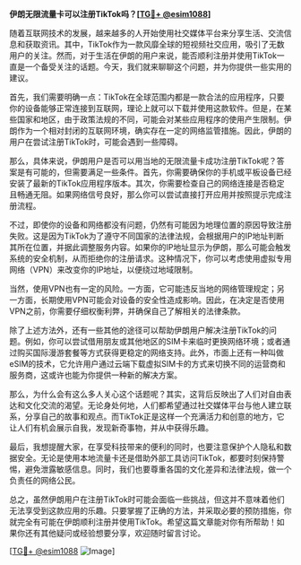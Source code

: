 **伊朗无限流量卡可以注册TikTok吗？[[TG💪+ @esim1088](https://t.me/s/esim1088)]**

随着互联网技术的发展，越来越多的人开始使用社交媒体平台来分享生活、交流信息和获取资讯。其中，TikTok作为一款风靡全球的短视频社交应用，吸引了无数用户的关注。然而，对于生活在伊朗的用户来说，能否顺利注册并使用TikTok一直是一个备受关注的话题。今天，我们就来聊聊这个问题，并为你提供一些实用的建议。

首先，我们需要明确一点：TikTok在全球范围内都是一款合法的应用程序，只要你的设备能够正常连接到互联网，理论上就可以下载并使用这款软件。但是，在某些国家和地区，由于政策法规的不同，可能会对某些应用程序的使用产生限制。伊朗作为一个相对封闭的互联网环境，确实存在一定的网络监管措施。因此，伊朗的用户在尝试注册TikTok时，可能会遇到一些障碍。

那么，具体来说，伊朗用户是否可以用当地的无限流量卡成功注册TikTok呢？答案是有可能的，但需要满足一些条件。首先，你需要确保你的手机或平板设备已经安装了最新的TikTok应用程序版本。其次，你需要检查自己的网络连接是否稳定且畅通无阻。如果网络信号良好，那么你可以尝试直接打开应用并按照提示完成注册流程。

不过，即使你的设备和网络都没有问题，仍然有可能因为地理位置的原因导致注册失败。这是因为TikTok为了遵守不同国家的法律法规，会根据用户的IP地址判断其所在位置，并据此调整服务内容。如果你的IP地址显示为伊朗，那么可能会触发系统的安全机制，从而拒绝你的注册请求。这种情况下，你可以考虑使用虚拟专用网络（VPN）来改变你的IP地址，以便绕过地域限制。

当然，使用VPN也有一定的风险。一方面，它可能违反当地的网络管理规定；另一方面，长期使用VPN可能会对设备的安全性造成影响。因此，在决定是否使用VPN之前，你需要仔细权衡利弊，并确保自己了解相关的法律条款。

除了上述方法外，还有一些其他的途径可以帮助伊朗用户解决注册TikTok的问题。例如，你可以尝试借用朋友或其他地区的SIM卡来临时更换网络环境；或者通过购买国际漫游套餐等方式获得更稳定的网络支持。此外，市面上还有一种叫做eSIM的技术，它允许用户通过云端下载虚拟SIM卡的方式来切换不同的运营商和服务商，这或许也能为你提供一种新的解决方案。

那么，为什么会有这么多人关心这个话题呢？其实，这背后反映出了人们对自由表达和文化交流的渴望。无论身处何地，人们都希望通过社交媒体平台与他人建立联系，分享自己的故事和观点。而TikTok正是这样一个充满活力和创意的地方，它让人们有机会展示自我，发现新奇事物，并从中获得乐趣。

最后，我想提醒大家，在享受科技带来的便利的同时，也要注意保护个人隐私和数据安全。无论是使用本地流量卡还是借助外部工具访问TikTok，都要时刻保持警惕，避免泄露敏感信息。同时，我们也要尊重各国的文化差异和法律法规，做一个负责任的网络公民。

总之，虽然伊朗用户在注册TikTok时可能会面临一些挑战，但这并不意味着他们无法享受到这款应用的乐趣。只要掌握了正确的方法，并采取必要的预防措施，你就完全有可能在伊朗顺利注册并使用TikTok。希望这篇文章能对你有所帮助！如果你还有其他疑问或经验想要分享，欢迎随时留言讨论。

[[TG💪+ @esim1088](https://t.me/s/esim1088) ![Image](https://i.postimg.cc/4NQfJmqS/Snipaste-2025-05-13-00-14-12.png)]